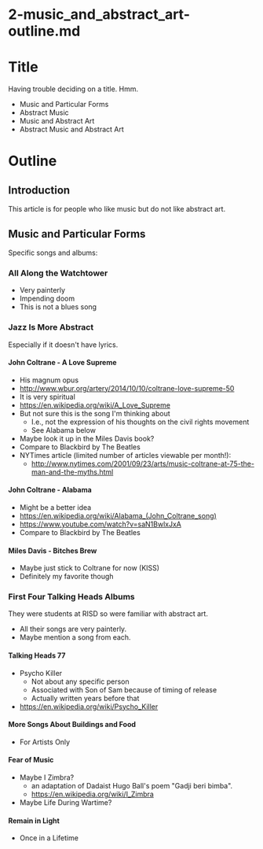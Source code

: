 
# 2-music_and_abstract_art-outline.md

# Title

Having trouble deciding on a title.  Hmm.

- Music and Particular Forms
- Abstract Music
- Music and Abstract Art
- Abstract Music and Abstract Art


# Outline

## Introduction

This article is for people who like music but do not like abstract art.

## Music and Particular Forms

Specific songs and albums:

### All Along the Watchtower

- Very painterly
- Impending doom
- This is not a blues song

### Jazz Is More Abstract

Especially if it doesn't have lyrics.

#### John Coltrane - A Love Supreme

- His magnum opus
- http://www.wbur.org/artery/2014/10/10/coltrane-love-supreme-50
- It is very spiritual
- https://en.wikipedia.org/wiki/A_Love_Supreme
- But not sure this is the song I'm thinking about
  - I.e., not the expression of his thoughts on the civil rights movement
  - See Alabama below
- Maybe look it up in the Miles Davis book?
- Compare to Blackbird by The Beatles
- NYTimes article (limited number of articles viewable per month!):
  - http://www.nytimes.com/2001/09/23/arts/music-coltrane-at-75-the-man-and-the-myths.html

#### John Coltrane - Alabama

- Might be a better idea
- https://en.wikipedia.org/wiki/Alabama_(John_Coltrane_song)
- https://www.youtube.com/watch?v=saN1BwlxJxA
- Compare to Blackbird by The Beatles

#### Miles Davis - Bitches Brew

- Maybe just stick to Coltrane for now (KISS)
- Definitely my favorite though

### First Four Talking Heads Albums

They were students at RISD so were familiar with abstract art.

- All their songs are very painterly.
- Maybe mention a song from each.

#### Talking Heads 77

- Psycho Killer
  - Not about any specific person
  - Associated with Son of Sam because of timing of release
  - Actually written years before that
- https://en.wikipedia.org/wiki/Psycho_Killer

#### More Songs About Buildings and Food

- For Artists Only

#### Fear of Music

- Maybe I Zimbra?
  - an adaptation of Dadaist Hugo Ball's poem "Gadji beri bimba".
  - https://en.wikipedia.org/wiki/I_Zimbra
- Maybe Life During Wartime?

#### Remain in Light

- Once in a Lifetime

